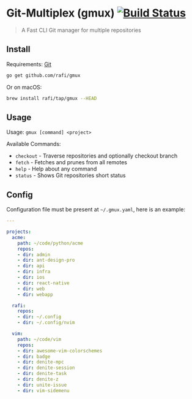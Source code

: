 # Git-Multiplex (gmux) [![Build Status](https://travis-ci.org/rafi/gmux.svg?branch=master)](https://travis-ci.org/rafi/gmux)

> A Fast CLI Git manager for multiple repositories

## Install

Requirements: [Git](https://git-scm.com/)

```bash
go get github.com/rafi/gmux
```

Or on macOS:

```bash
brew install rafi/tap/gmux --HEAD
```

## Usage

Usage: `gmux [command] <project>`

Available Commands:

* `checkout` -  Traverse repositories and optionally checkout branch
* `fetch` -     Fetches and prunes from all remotes
* `help` -      Help about any command
* `status` -    Shows Git repositories short status

## Config

Configuration file must be present at `~/.gmux.yaml`, here is an example:

```yaml
---

projects:
  acme:
    path: ~/code/python/acme
    repos:
    - dir: admin
    - dir: ant-design-pro
    - dir: api
    - dir: infra
    - dir: ios
    - dir: react-native
    - dir: web
    - dir: webapp

  rafi:
    repos:
    - dir: ~/.config
    - dir: ~/.config/nvim

  vim:
    path: ~/code/vim
    repos:
    - dir: awesome-vim-colorschemes
    - dir: badge
    - dir: denite-mpc
    - dir: denite-session
    - dir: denite-task
    - dir: denite-z
    - dir: unite-issue
    - dir: vim-sidemenu
```

